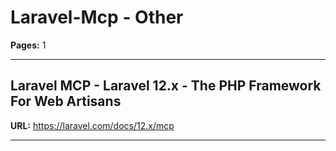 # Laravel-Mcp - Other

**Pages:** 1

---

## Laravel MCP - Laravel 12.x - The PHP Framework For Web Artisans

**URL:** https://laravel.com/docs/12.x/mcp

---
